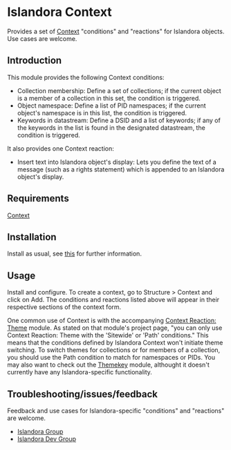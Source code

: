 # Islandora Context

Provides a set of [Context](https://dupal.org/project/context) "conditions" and "reactions" for Islandora objects. Use cases are welcome.

## Introduction

This module provides the following Context conditions:

* Collection membership: Define a set of collections; if the current object is a member of a collection in this set, the condition is triggered.
* Object namespace: Define a list of PID namespaces; if the current object's namespace is in this list, the condition is triggered.
* Keywords in datastream: Define a DSID and a list of keywords; if any of the keywords in the list is found in the designated datastream, the condition is triggered.

It also provides one Context reaction:

* Insert text into Islandora object's display: Lets you define the text of a message (such as a rights statement) which is appended to an Islandora object's display.

## Requirements

[Context](https://dupal.org/project/context)

## Installation

Install as usual, see [this](https://drupal.org/documentation/install/modules-themes/modules-7) for further information.

## Usage

Install and configure. To create a context, go to Structure > Context and click on Add. The conditions and reactions listed above will appear in their respective sections of the context form.

One common use of Context is with the accompanying [Context Reaction: Theme](https://drupal.org/project/context_reaction_theme) module. As stated on that module's project page, "you can only use Context Reaction: Theme with the 'Sitewide' or 'Path' conditions." This means that the conditions defined by Islandora Context won't initiate theme switching. To switch themes for collections or for members of a collection, you should use the Path condition to match for namespaces or PIDs. You may also want to check out the [Themekey](https://www.drupal.org/project/themekey) module, althought it doesn't currently have any Islandora-specific functionality.

## Troubleshooting/issues/feedback

Feedback and use cases for Islandora-specific "conditions" and "reactions" are welcome.

* [Islandora Group](https://groups.google.com/forum/?hl=en&fromgroups#!forum/islandora)
* [Islandora Dev Group](https://groups.google.com/forum/?hl=en&fromgroups#!forum/islandora-dev)

